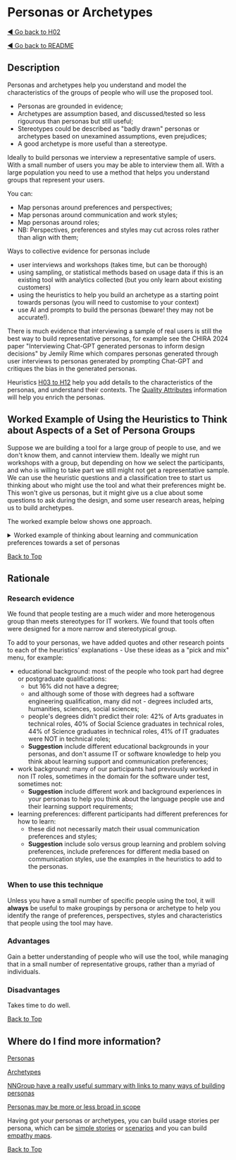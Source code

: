 <a name="TopofPage"></a>
# Personas or Archetypes

[◄ Go back to H02](H02-Who-will-use-or-be-affected-by-this-tool.md)

[◄ Go back to README](README.md)

## Description

Personas and archetypes help you understand and model the characteristics of the groups of people who will use the proposed tool. 

- Personas are grounded in evidence; 
- Archetypes are assumption based, and discussed/tested so less rigourous than personas but still useful;
- Stereotypes could be described as "badly drawn" personas or archetypes based on unexamined assumptions, even prejudices;
- A good archetype is more useful than a stereotype.

Ideally to build personas we interview a representative sample of users. With a small number of users you may be able to interview them all. 
With a large population you need to use a method that helps you understand groups that represent your users. 

You can:
-	Map personas around preferences and perspectives; 
-	Map personas around communication and work styles;
-	Map personas around roles;
-	NB: Perspectives, preferences and styles may cut across roles rather than align with them;

Ways to collective evidence for personas include
- user interviews and workshops (takes time, but can be thorough)
- using sampling, or statistical methods based on usage data if this is an existing tool with analytics collected (but you only learn about existing customers)
- using the heuristics to help you build an archetype as a starting point towards personas (you will need to customise to your context)
- use AI and prompts to build the personas (beware! they may not be accurate!).

There is much evidence that interviewing a sample of real users is still the best way to build representative personas, for example see the CHIRA 2024 paper "Interviewing Chat-GPT generated personas to inform design decisions" by Jemily Rime which compares personas generated through user interviews to personas generated by prompting Chat-GPT and critiques the bias in the generated personas. 

Heuristics [H03 to H12](README.md) help you add details to the characteristics of the personas, and understand their contexts.
The [Quality Attributes](Qualityattributesv2.md) information will help you enrich the personas.

## Worked Example of Using the Heuristics to Think about Aspects of a Set of Persona Groups

Suppose we are building a tool for a large group of people to use, and we don't know them, and cannot interview them. Ideally we might run workshops with a group, but depending on how we select the participants, and who is willing to take part we still might not get a representative sample. We can use the heuristic questions and a classification tree to start us thinking about who might use the tool and what their preferences might be. This won't give us personas, but it might give us a clue about some questions to ask during the design, and some user research areas, helping us to build archetypes.

The worked example below shows one approach.

<details><summary>Worked example of thinking about learning and communication preferences towards a set of personas</summary>

### Step 1: Heuristic H04 Communication Preferences

Heuristic H04 is about communication preferences, and if we don't know that about the people who we want to use the tool, we could model it based on - for example - the DISC profile, giving us four potential communication styles - Blue/conscientious, Green/caring, Red/dominant and Yellow/social.  That communication preference affects how they want to receive and give information. Blue and Green tend to be more introvert, reserved. Red and yellow tend to be more extrovert, outgoing. Blue and Red tend to be focused on process and results. Green and yellow are more focused on people.  We might imagine their tool interface preferences: blue might want a detailed spreadsheet, Red might prefer bullet points on a powerpoint slide, Yellow might enjoy a chatting channel such a Slack. Green might want to work in a group at a whiteboard...  Is it worth thinking about how a tool might allow data to be shared between interfaces that allow both detail and overview, and allow both individual and group work?

We could therefore start our personas by imagining at least one persona for each DISC preference, and start a claasification tree. 

![start of a classification tree with 4 branches, D I S C][personasegmentH04](personasegmentH04.jpg)

[personasegmentH04]: personasegmentH04.jpg

### Step 2: Heuristic H05 Learning for Mastery or Learning for Task Completion

Heuristic H05 asks us to think about what type of learning people want to do when engaging with the tool. Are they wanting to master the tool and invest in the time to do that? Or, do they have limited time and simply want to carry out the next task. Both are reasonable approaches, and the same person may want to take different approaches at different times, or with different tools. They might have constraints because of budget pressures or management expectations. They may want to try out the tool quickly and then commit to mastering it.

Therefore we might need quick-start routes, wizards, short task-based videos, and also training/apprenticeship routes for mastery.

We can draw another mini-classification tree to show this split in approaches.

![classification tree segment showing mastery and task-based as two learning goals][personasegmentH05](personasegmentH05.jpg)

[personasegmentH05]: personasegmentH05.jpg

### Step 3: Heuristic H06 Learning preferences

Different people prefer to learn in different ways, and this may match to their communication preferences or be different. people may move from group to solo preferences and back again depending on context.
There are three areas we could start to consider: solo or group learning, theory or practical learning and the preferred media. Remember this also includes preferences, accessibility and also relates to H05 - for mastery we might want some theoretical basis, for task based we may prefer to be practical.

We can draw this in another classification tree segment,  breaking down as:

- Solo or group?
    - Solo
    - Group
        - pair learning
        - master - apprentice
        - teacher - group
        - ensemble     
- more theory or more practice?
    - more theoretical
    - more practical
- preferred media
    - video
    - audio
    - text
    - hands on 

This is shown in the figure below:

![classification tree segment matching list in text][personasegmentH06](personasegmentH06.jpg)

[personasegmentH06]: personasegmentH06.jpg

### Step 4: Putting H04, H05 and H06 together and selecting persona traits

Once we have those segments, we can assemble the whole classification tree, adn we find that we need 5 personas to cover all the options, because the learning preferences for solo and group break down into 5 branches.

The diagram shows we have named 5 persona groups with suggested preferences. This can make the basis of a fuller persona definition, tailored to our spefici context.

- Andy has Blue/C communication preferences, prefers solo learning, with theory in audio and text, to reach tool mastery
- Bill has Green/S communication preferences, preferes pair learning, practicall based, through video and hands-on, focused on completing the next task
- Carol has Red/D communication preferences, would like master/apprentice training that is practical, includes videos and hands-on learning, and is for tool mastery 
- Dee has Blue/C communication preferences, would like a taught class, with some theory, through audio and text, for tool mastery
- Edi has yellow/I communication preferences, would like ensemble learning that is practical, hands-on, with supporting text and focused on the next task to be completed.

![classification tree illustrating bulleted list of personas in the text][personasegmentcommsandlearning](personasegmentcommsandlearning.jpg)

[personasegmentcommsandlearning]: personasegmentcommsandlearning.jpg

### Step 5 Adding role-based characteristics

We can also add role-based characteristics - in the next figure, a set of assumptions have been made about the archetypal roles who might use the tool, their levels of authority and team autonomy (H10), the workflows they might be involved in (H08) and the risks associated with those workflows (H09).
This adds to the personas developed above with archetype assumptions.
In the diagram as it is drawn:

- Andy is a test analyst, mainly using workflow 1, which includes tests for high risks, and has low authority and low autonomy; 
- Bill is a product owner, mainly working in workflow 3, low risk area, with high authority, in a team with medium autonomy;
- Carol is an automation engineer, mainly working in workflow 3, medium risks, low authority, medium autonomy;
- Dee is a quality coach, across the workflows, their specific work is low risk (no direct hands on), they have medium authority and medium autonomy;
- Edi is a developer, on workflow 1, high risk level, medium authority and high autonomy.

**This version of the diagrams is a starting point for a discussion - it will be different in every context, but the idea is that the choices can be changed in discussion of the assumptions.
The two diagrams together make the starting point for archetypes or personas to be more fully developed.**

![classification tree illustrating bulleted list of personas in the text][personasegment-archetyperoles](personaclasstree-roles.jpg)

[personasegment-archetyperoles]: personaclasstree-roles.jpg


</details> 

[Back to Top](#TopofPage)

## Rationale

### Research evidence

We found that people testing are a much wider and more heterogenous group than meets stereotypes for IT workers. We found that tools often were designed for a more narrow and stereotypical group.

To add to your personas, we have added quotes and other research points to each of the heuristics' explanations - Use these ideas as a "pick and mix" menu, for example:
- educational background: most of the people who took part had degree or postgraduate qualifications:
    - but 16% did not have a degree;
    - and although some of those with degrees had a software engineering qualification, many did not - degrees included arts, humanities, sciences, social sciences;
    - people's degrees didn't predict their role: 42% of Arts graduates in technical roles, 40% of Social Science graduates in technical roles, 44% of Science graduates in technical roles, 41% of IT graduates were NOT in technical roles; 
    - **Suggestion** include different educational backgrounds in your personas, and don't assume IT or software knowledge to help you think about learning support and communication preferences;
- work background: many of our participants had previously worked in non IT roles, sometimes in the domain for the software under test, sometimes not:
    - **Suggestion** include different work and background experiences in your personas to help you think about the language people use and their learning support requirements;
- learning preferences: different participants had different preferences for how to learn:
    - these did not necessarily match their usual communication preferences and styles;    
    - **Suggestion**  include solo versus group learning and problem solving preferences, include preferences for different media based on communication styles, use the examples in the heuristics to add to the personas.


### When to use this technique
Unless you have a small number of specific people using the tool, it will **always** be useful to make groupings by persona or archetype to help you identify the range of preferences, perspectives, styles and characteristics that people using the tool may have.

### Advantages
Gain a better understanding of people who will use the tool, while managing that in a small number of representative groups, rather than a myriad of individuals.

### Disadvantages
Takes time to do well.

[Back to Top](#TopofPage)

## Where do I find more information?

[Personas](https://www.interaction-design.org/literature/article/personas-why-and-how-you-should-use-them)

[Archetypes](https://radinadoneva.medium.com/behavioural-archetypes-instead-of-personas-c7ccc5b8b998) 

[NNGroup have a really useful summary with links to many ways of building personas](https://www.nngroup.com/articles/personas-study-guide/)

[Personas may be more or less broad in scope](https://www.nngroup.com/articles/persona-scope/)

Having got your personas or archetypes, you can build usage stories per persona, which can be [simple stories](https://www.interaction-design.org/literature/topics/user-stories) or [scenarios](https://www.interaction-design.org/literature/topics/user-scenarios) and you can build [empathy maps](https://xd.adobe.com/ideas/process/user-research/10-tips-develop-better-empathy-maps/).

[Back to Top](#TopofPage)
